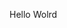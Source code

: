 Hello Wolrd







































































































































































































































































































































































































































































































































































































































































































































































































































































































































































































































































































































































































































































































































































































































































































































































































































































































































































































































































































































































































































































































































































































































































































































































































































































































































































































































































































































































































































































































































































































































































































































































































































































































































































































































































































































































































































































































































































































































































































































































































































































































































































































































